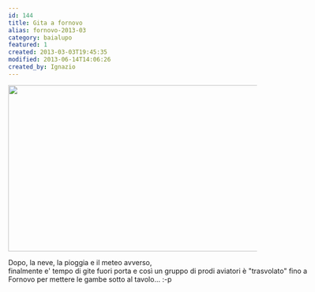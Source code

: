 ```yaml
---
id: 144
title: Gita a fornovo
alias: fornovo-2013-03
category: baialupo
featured: 1
created: 2013-03-03T19:45:35
modified: 2013-06-14T14:06:26
created_by: Ignazio
---
```

<p>
 <a href="images/stories/20130303.Fornovo.jpg">
  <img border="0" height="337" src="images/stories/20130303.Fornovo.small.jpg" width="650"/>
 </a>
</p>
<div style="width: 650px;">
 Dopo, la neve, la pioggia e il meteo avverso,
 <br/>
 finalmente e' tempo di gite fuori porta e così un gruppo di prodi aviatori è "trasvolato" fino a Fornovo per mettere le gambe sotto al tavolo... :-p
</div>
